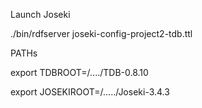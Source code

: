 Launch Joseki

./bin/rdfserver joseki-config-project2-tdb.ttl 

PATHs

export TDBROOT=/..../TDB-0.8.10

export JOSEKIROOT=/...../Joseki-3.4.3